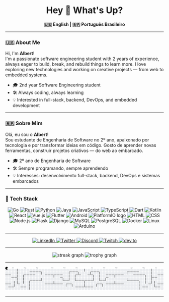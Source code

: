 <h1 align="center">Hey 👋 What's Up?</h1>

<p align="center">
  <b>🇺🇸 English | 🇧🇷 Português Brasileiro</b>
</p>

---

### 🇺🇸 About Me

Hi, I'm **Albert**!  
I'm a passionate software engineering student with 2 years of experience, always eager to build, break, and rebuild things to learn more. I love exploring new technologies and working on creative projects — from web to embedded systems.

- 🎓 2nd year Software Engineering student
- 🛠️ Always coding, always learning
- 💡 Interested in full-stack, backend, DevOps, and embedded development

---

### 🇧🇷 Sobre Mim

Olá, eu sou o **Albert**!  
Sou estudante de Engenharia de Software no 2º ano, apaixonado por tecnologia e por transformar ideias em código. Gosto de aprender novas ferramentas, construir projetos criativos — do web ao embarcado.

- 🎓 2º ano de Engenharia de Software
- 🛠️ Sempre programando, sempre aprendendo
- 💡 Interesses: desenvolvimento full-stack, backend, DevOps e sistemas embarcados

---

### 🚀 Tech Stack

<div align="center">

  <!-- Programming Languages -->
  <img src="https://skillicons.dev/icons?i=go" height="48" alt="Go" />
  <img src="https://skillicons.dev/icons?i=rust" height="48" alt="Rust" />
  <img src="https://skillicons.dev/icons?i=py" height="48" alt="Python" />
  <img src="https://skillicons.dev/icons?i=java" height="48" alt="Java" />
  <img src="https://skillicons.dev/icons?i=js" height="48" alt="JavaScript" />
  <img src="https://skillicons.dev/icons?i=ts" height="48" alt="TypeScript" />
  <img src="https://skillicons.dev/icons?i=dart" height="48" alt="Dart" />
  <img src="https://skillicons.dev/icons?i=kotlin" height="48" alt="Kotlin" />

  <!-- Web & Mobile Frameworks -->
  <img src="https://skillicons.dev/icons?i=react" height="48" alt="React" />
  <img src="https://skillicons.dev/icons?i=vue" height="48" alt="Vue.js" />
  <img src="https://skillicons.dev/icons?i=flutter" height="48" alt="Flutter" />
  <!-- Android and PlatformIO use manual icons due to skillicons blank output -->
  <img src="https://cdn.jsdelivr.net/gh/devicons/devicon/icons/android/android-original.svg" height="48" alt="Android" />
  <img src="https://upload.wikimedia.org/wikipedia/commons/thumb/c/cd/PlatformIO_logo.svg/1200px-PlatformIO_logo.svg.png?20220205132823" height="48" alt="PlatformIO logo" />

  <!-- Web: Markup & Style -->
  <img src="https://skillicons.dev/icons?i=html" height="48" alt="HTML" />
  <img src="https://skillicons.dev/icons?i=css" height="48" alt="CSS" />

  <!-- Backend & API -->
  <img src="https://skillicons.dev/icons?i=nodejs" height="48" alt="Node.js" />
  <img src="https://skillicons.dev/icons?i=flask" height="48" alt="Flask" />
  <img src="https://skillicons.dev/icons?i=django" height="48" alt="Django" />

  <!-- Database -->
  <img src="https://skillicons.dev/icons?i=mysql" height="48" alt="MySQL" />
  <img src="https://skillicons.dev/icons?i=postgres" height="48" alt="PostgreSQL" />

  <!-- DevOps & Tools -->
  <img src="https://skillicons.dev/icons?i=docker" height="48" alt="Docker" />
  <img src="https://skillicons.dev/icons?i=linux" height="48" alt="Linux" />
  <img src="https://cdn.jsdelivr.net/gh/devicons/devicon/icons/arduino/arduino-original.svg" height="48" alt="Arduino" />

</div>

---

<div align="center">
  <a href="https://www.linkedin.com/in/0ldev/" target="_blank">
    <img src="https://img.shields.io/static/v1?message=LinkedIn&logo=linkedin&label=&color=0077B5&logoColor=white&labelColor=&style=for-the-badge" height="25" alt="LinkedIn"/>
  </a>
  <a href="https://twitter.com/0ldev" target="_blank">
    <img src="https://img.shields.io/static/v1?message=Twitter&logo=twitter&label=&color=1DA1F2&logoColor=white&labelColor=&style=for-the-badge" height="25" alt="Twitter"/>
  </a>
  <a href="https://discord.gg/your-discord" target="_blank">
    <img src="https://img.shields.io/static/v1?message=Discord&logo=discord&label=&color=7289DA&logoColor=white&labelColor=&style=for-the-badge" height="25" alt="Discord"/>
  </a>
  <a href="https://twitch.tv/your-twitch" target="_blank">
    <img src="https://img.shields.io/static/v1?message=Twitch&logo=twitch&label=&color=9146FF&logoColor=white&labelColor=&style=for-the-badge" height="25" alt="Twitch"/>
  </a>
  <a href="https://dev.to/0ldev" target="_blank">
    <img src="https://img.shields.io/static/v1?message=dev.to&logo=dev.to&label=&color=0A0A0A&logoColor=white&labelColor=&style=for-the-badge" height="25" alt="dev.to"/>
  </a>
</div>

---

<div align="center">
  <img src="https://streak-stats.demolab.com?user=0ldev&locale=en&mode=daily&theme=dracula&hide_border=false&border_radius=5&order=3" height="150" alt="streak graph" />
  <img src="https://github-profile-trophy.vercel.app?username=0ldev&theme=dracula&column=-1&row=1&margin-w=8&margin-h=8&no-bg=false&no-frame=false&order=4" height="150" alt="trophy graph" />
</div>

---

<picture>
  <source media="(prefers-color-scheme: dark)" srcset="https://raw.githubusercontent.com/0ldev/0ldev/output/pacman-contribution-graph-dark.svg">
  <source media="(prefers-color-scheme: light)" srcset="https://raw.githubusercontent.com/0ldev/0ldev/output/pacman-contribution-graph.svg">
  <img alt="pacman contribution graph" src="https://raw.githubusercontent.com/0ldev/0ldev/output/pacman-contribution-graph.svg">
</picture>

---
